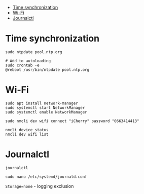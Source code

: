 * [Time synchronization](#chapter-0)
* [Wi-Fi](#chapter-1)
* [Journalctl](#chapter-2)

<a id="chapter-0"></a>
# Time synchronization

```
sudo ntpdate pool.ntp.org

# Add to autoloading
sudo crontab -e
@reboot /usr/bin/ntpdate pool.ntp.org
```

<a id="chapter-1"></a>
# Wi-Fi

```
sudo apt install network-manager
sudo systemctl start NetworkManager
sudo systemctl enable NetworkManager

sudo nmcli dev wifi connect "iCherry" password "0663414413"

nmcli device status
nmcli dev wifi list
```

<a id="chapter-1"></a>
# Journalctl 

```
journalctl

sudo nano /etc/systemd/journald.conf
```

`Storage=none` - logging exclusion